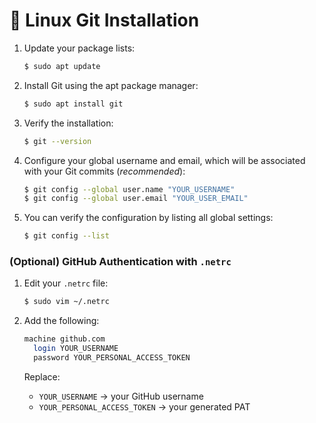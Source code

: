 # 💭 Linux Git Installation

1. Update your package lists:

    ```bash
    $ sudo apt update
    ```

2. Install Git using the apt package manager:

    ```bash
    $ sudo apt install git
    ```

3.  Verify the installation:

    ```bash
    $ git --version
    ```

4. Configure your global username and email, which will be associated with your Git commits (*recommended*):

    ```bash
    $ git config --global user.name "YOUR_USERNAME"
    $ git config --global user.email "YOUR_USER_EMAIL"
    ```

5. You can verify the configuration by listing all global settings:

    ```bash
    $ git config --list
    ```

### (Optional) GitHub Authentication with `.netrc`
1. Edit your `.netrc` file:

    ```bash
    $ sudo vim ~/.netrc
    ```

2. Add the following:

    ```bash
    machine github.com
      login YOUR_USERNAME
      password YOUR_PERSONAL_ACCESS_TOKEN
    ```

    Replace:
    - `YOUR_USERNAME` → your GitHub username
    - `YOUR_PERSONAL_ACCESS_TOKEN` → your generated PAT